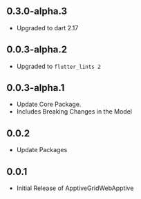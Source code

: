 ## 0.3.0-alpha.3
* Upgraded to dart 2.17

## 0.0.3-alpha.2
* Upgraded to `flutter_lints 2`

## 0.0.3-alpha.1
* Update Core Package.
* Includes Breaking Changes in the Model

## 0.0.2
* Update Packages

## 0.0.1
* Initial Release of ApptiveGridWebApptive
